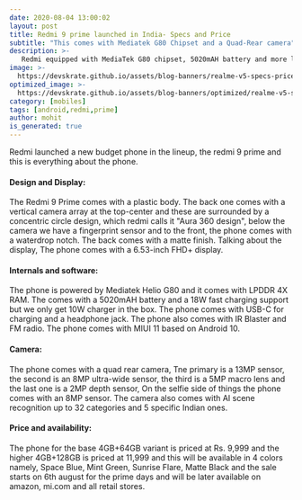 ```yaml
---
date: 2020-08-04 13:00:02
layout: post
title: Redmi 9 prime launched in India- Specs and Price
subtitle: "This comes with Mediatek G80 Chipset and a Quad-Rear camera"
description: >-
   Redmi equipped with MediaTek G80 chipset, 5020mAH battery and more launched in India here is everything you need to know.
image: >-
  https://devskrate.github.io/assets/blog-banners/realme-v5-specs-price.jpg
optimized_image: >-
  https://devskrate.github.io/assets/blog-banners/optimized/realme-v5-specs-price.webp
category: [mobiles]
tags: [android,redmi,prime]
author: mohit
is_generated: true
---
```

Redmi launched a new budget phone in the lineup, the redmi 9 prime and this is everything about the phone. 
#### Design and Display:
The Redmi 9 Prime comes with a plastic body. The back one comes with a vertical camera array at the top-center and these are surrounded by a concentric circle design, which redmi calls it "Aura 360 design", below the camera we have a fingerprint sensor and to the front, the phone comes with a waterdrop notch. The back comes with a matte finish. Talking about the display, The phone comes with a 6.53-inch FHD+ display.  
#### Internals and software:
The phone is powered by Mediatek Helio G80 and it comes with LPDDR 4X RAM. The comes with a 5020mAH battery and a 18W fast charging support but we only get 10W charger in the box. The phone comes with USB-C for charging and a headphone jack. The phone also comes with IR Blaster and FM radio. The phone comes with MIUI 11 based on Android 10.
#### Camera:
The phone comes with a quad rear camera, Tne primary is a 13MP sensor, the second is an 8MP ultra-wide sensor, the third is a 5MP macro lens and the last one is a 2MP depth sensor, On the selfie side of things the phone comes with an 8MP sensor. The camera also comes with AI scene recognition up to 32 categories and 5 specific Indian ones.
#### Price and availability:
The phone for the base 4GB+64GB variant is priced at Rs. 9,999 and the higher 4GB+128GB is priced at 11,999 and this will be available in 4 colors namely, Space Blue, Mint Green, Sunrise Flare, Matte Black and the sale starts on 6th august for the prime days and will be later available on amazon, mi.com and all retail stores.
